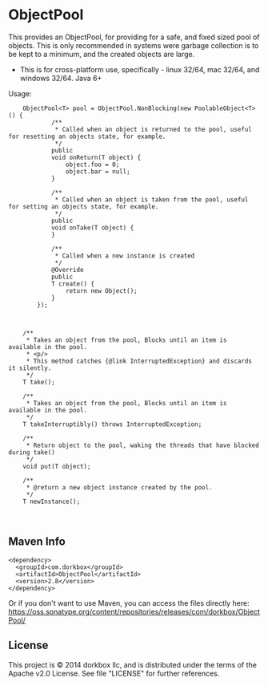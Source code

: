 ObjectPool
==========

This provides an ObjectPool, for providing for a safe, and fixed sized pool of objects. This is only recommended in systems were garbage collection is to be kept to a minimum, and the created objects are large.


- This is for cross-platform use, specifically - linux 32/64, mac 32/64, and windows 32/64. Java 6+


Usage:
```
    ObjectPool<T> pool = ObjectPool.NonBlocking(new PoolableObject<T>() {
            /**
             * Called when an object is returned to the pool, useful for resetting an objects state, for example.
             */
            public
            void onReturn(T object) {
                object.foo = 0;
                object.bar = null;
            }
    
            /**
             * Called when an object is taken from the pool, useful for setting an objects state, for example.
             */
            public
            void onTake(T object) {
            }
    
            /**
             * Called when a new instance is created
             */
            @Override
            public
            T create() {
                return new Object();
            }
        });
        
        

    /**
     * Takes an object from the pool, Blocks until an item is available in the pool.
     * <p/>
     * This method catches {@link InterruptedException} and discards it silently.
     */
    T take();

    /**
     * Takes an object from the pool, Blocks until an item is available in the pool.
     */
    T takeInterruptibly() throws InterruptedException;
 
    /**
     * Return object to the pool, waking the threads that have blocked during take()
     */
    void put(T object);
 
    /**
     * @return a new object instance created by the pool.
     */
    T newInstance();
```

&nbsp; 
&nbsp; 

  
Maven Info
---------
```
<dependency>
  <groupId>com.dorkbox</groupId>
  <artifactId>ObjectPool</artifactId>
  <version>2.8</version>
</dependency>
```

Or if you don't want to use Maven, you can access the files directly here:  
https://oss.sonatype.org/content/repositories/releases/com/dorkbox/ObjectPool/


License
---------
This project is © 2014 dorkbox llc, and is distributed under the terms of the Apache v2.0 License. See file "LICENSE" for further references.

